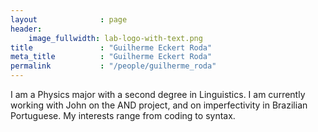 ```yaml
---
layout              : page
header:
    image_fullwidth: lab-logo-with-text.png
title               : "Guilherme Eckert Roda"
meta_title          : "Guilherme Eckert Roda"
permalink           : "/people/guilherme_roda"
---
```


I am a Physics major with a second degree in Linguistics. I am currently working with John on the AND project, and on imperfectivity in Brazilian Portuguese. My interests range from coding to syntax.